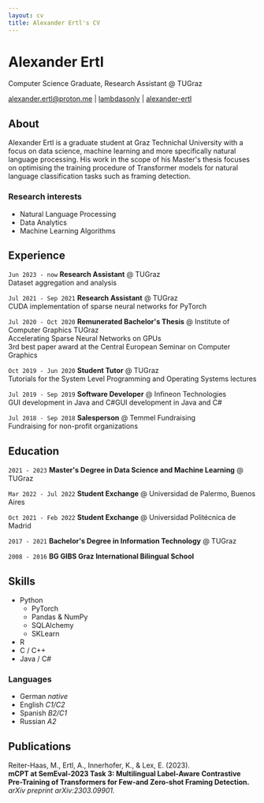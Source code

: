 ```yaml
---
layout: cv
title: Alexander Ertl's CV
---
```

# Alexander Ertl
Computer Science Graduate, Research Assistant @ TUGraz

<div id="webaddress">
<a href="mailto:alexander.ertl@proton.me"><i class="fas fa-envelope"></i> alexander.ertl@proton.me</a> 
| <a href="http://github.com/lambdasonly"><i class="fab fa-github"></i> lambdasonly</a> 
| <a href="https://www.linkedin.com/in/alexander-ertl/"><i class="fab fa-linkedin"></i> alexander-ertl</a>
</div>


## About
Alexander Ertl is a graduate student at Graz Technichal University with a focus on data science, machine learning and more specifically natural language processing. His work in the scope of his Master's thesis focuses on optimising the training procedure of Transformer models for natural language classification tasks such as framing detection.


### Research interests

* Natural Language Processing
* Data Analytics
* Machine Learning Algorithms


## Experience
`Jun 2023 - now`
__Research Assistant__ @ TUGraz <br/>
Dataset aggregation and analysis

`Jul 2021 - Sep 2021`
__Research Assistant__ @ TUGraz <br/>
CUDA implementation of sparse neural networks for PyTorch

`Jul 2020 - Oct 2020`
__Remunerated Bachelor's Thesis__ @ Institute of Computer Graphics TUGraz <br/>
Accelerating Sparse Neural Networks on GPUs <br/>
3rd best paper award at the Central European Seminar on Computer Graphics

`Oct 2019 - Jun 2020`
__Student Tutor__ @ TUGraz <br/>
Tutorials for the System Level Programming and Operating Systems lectures

`Jul 2019 - Sep 2019`
__Software Developer__ @ Infineon Technologies <br/>
GUI development in Java and C#GUI development in Java and C#

`Jul 2018 - Sep 2018`
__Salesperson__ @ Temmel Fundraising <br/>
Fundraising for non-profit organizations


## Education

`2021 - 2023`
__Master's Degree in Data Science and Machine Learning__ @ TUGraz

`Mar 2022 - Jul 2022`
__Student Exchange__ @ Universidad de Palermo, Buenos Aires

`Oct 2021 - Feb 2022`
__Student Exchange__ @ Universidad Politécnica de Madrid

`2017 - 2021`
__Bachelor's Degree in Information Technology__ @ TUGraz 

`2008 - 2016`
__BG GIBS Graz International Bilingual School__


## Skills
* Python
  - PyTorch
  - Pandas & NumPy
  - SQLAlchemy
  - SKLearn
* R
* C / C++
* Java / C#


### Languages
* German _native_
* English _C1/C2_
* Spanish _B2/C1_
* Russian _A2_


## Publications

Reiter-Haas, M., Ertl, A., Innerhofer, K., & Lex, E. (2023).  
**mCPT at SemEval-2023 Task 3: Multilingual Label-Aware Contrastive Pre-Training of Transformers for Few-and Zero-shot Framing Detection.**  
*arXiv preprint arXiv:2303.09901.*


<!-- ### Footer

Last updated: June 2023 -->

